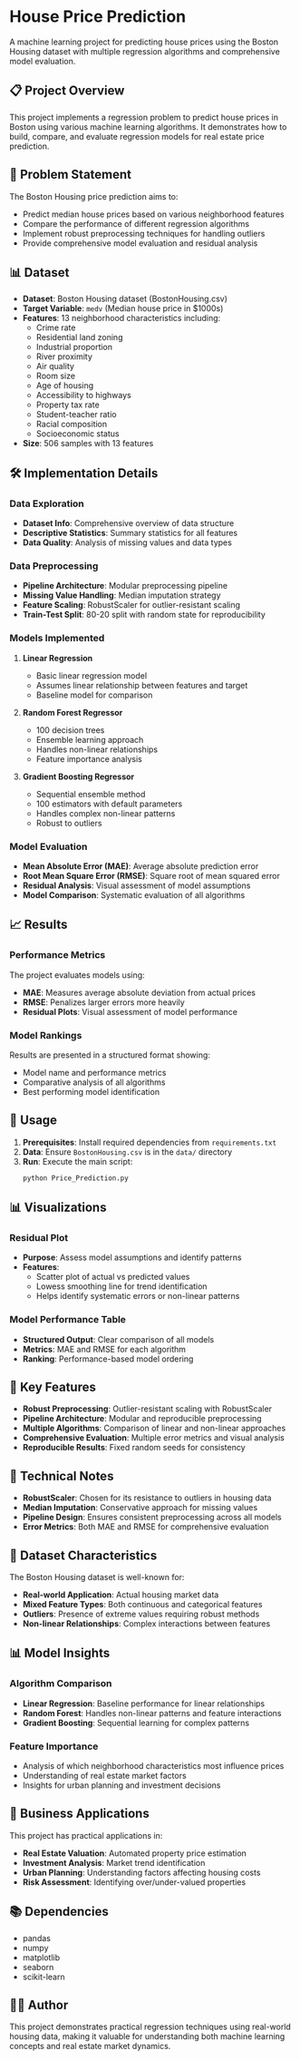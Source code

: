 # House Price Prediction

A machine learning project for predicting house prices using the Boston Housing dataset with multiple regression algorithms and comprehensive model evaluation.

## 📋 Project Overview

This project implements a regression problem to predict house prices in Boston using various machine learning algorithms. It demonstrates how to build, compare, and evaluate regression models for real estate price prediction.

## 🎯 Problem Statement

The Boston Housing price prediction aims to:
- Predict median house prices based on various neighborhood features
- Compare the performance of different regression algorithms
- Implement robust preprocessing techniques for handling outliers
- Provide comprehensive model evaluation and residual analysis

## 📊 Dataset

- **Dataset**: Boston Housing dataset (BostonHousing.csv)
- **Target Variable**: `medv` (Median house price in $1000s)
- **Features**: 13 neighborhood characteristics including:
  - Crime rate
  - Residential land zoning
  - Industrial proportion
  - River proximity
  - Air quality
  - Room size
  - Age of housing
  - Accessibility to highways
  - Property tax rate
  - Student-teacher ratio
  - Racial composition
  - Socioeconomic status
- **Size**: 506 samples with 13 features

## 🛠️ Implementation Details

### Data Exploration
- **Dataset Info**: Comprehensive overview of data structure
- **Descriptive Statistics**: Summary statistics for all features
- **Data Quality**: Analysis of missing values and data types

### Data Preprocessing
- **Pipeline Architecture**: Modular preprocessing pipeline
- **Missing Value Handling**: Median imputation strategy
- **Feature Scaling**: RobustScaler for outlier-resistant scaling
- **Train-Test Split**: 80-20 split with random state for reproducibility

### Models Implemented

1. **Linear Regression**
   - Basic linear regression model
   - Assumes linear relationship between features and target
   - Baseline model for comparison

2. **Random Forest Regressor**
   - 100 decision trees
   - Ensemble learning approach
   - Handles non-linear relationships
   - Feature importance analysis

3. **Gradient Boosting Regressor**
   - Sequential ensemble method
   - 100 estimators with default parameters
   - Handles complex non-linear patterns
   - Robust to outliers

### Model Evaluation

- **Mean Absolute Error (MAE)**: Average absolute prediction error
- **Root Mean Square Error (RMSE)**: Square root of mean squared error
- **Residual Analysis**: Visual assessment of model assumptions
- **Model Comparison**: Systematic evaluation of all algorithms

## 📈 Results

### Performance Metrics
The project evaluates models using:
- **MAE**: Measures average absolute deviation from actual prices
- **RMSE**: Penalizes larger errors more heavily
- **Residual Plots**: Visual assessment of model performance

### Model Rankings
Results are presented in a structured format showing:
- Model name and performance metrics
- Comparative analysis of all algorithms
- Best performing model identification

## 🚀 Usage

1. **Prerequisites**: Install required dependencies from `requirements.txt`
2. **Data**: Ensure `BostonHousing.csv` is in the `data/` directory
3. **Run**: Execute the main script:
   ```bash
   python Price_Prediction.py
   ```

## 📊 Visualizations

### Residual Plot
- **Purpose**: Assess model assumptions and identify patterns
- **Features**: 
  - Scatter plot of actual vs predicted values
  - Lowess smoothing line for trend identification
  - Helps identify systematic errors or non-linear patterns

### Model Performance Table
- **Structured Output**: Clear comparison of all models
- **Metrics**: MAE and RMSE for each algorithm
- **Ranking**: Performance-based model ordering

## 🔧 Key Features

- **Robust Preprocessing**: Outlier-resistant scaling with RobustScaler
- **Pipeline Architecture**: Modular and reproducible preprocessing
- **Multiple Algorithms**: Comparison of linear and non-linear approaches
- **Comprehensive Evaluation**: Multiple error metrics and visual analysis
- **Reproducible Results**: Fixed random seeds for consistency

## 📝 Technical Notes

- **RobustScaler**: Chosen for its resistance to outliers in housing data
- **Median Imputation**: Conservative approach for missing values
- **Pipeline Design**: Ensures consistent preprocessing across all models
- **Error Metrics**: Both MAE and RMSE for comprehensive evaluation

## 🎯 Dataset Characteristics

The Boston Housing dataset is well-known for:
- **Real-world Application**: Actual housing market data
- **Mixed Feature Types**: Both continuous and categorical features
- **Outliers**: Presence of extreme values requiring robust methods
- **Non-linear Relationships**: Complex interactions between features

## 📊 Model Insights

### Algorithm Comparison
- **Linear Regression**: Baseline performance for linear relationships
- **Random Forest**: Handles non-linear patterns and feature interactions
- **Gradient Boosting**: Sequential learning for complex patterns

### Feature Importance
- Analysis of which neighborhood characteristics most influence prices
- Understanding of real estate market factors
- Insights for urban planning and investment decisions

## 🎯 Business Applications

This project has practical applications in:
- **Real Estate Valuation**: Automated property price estimation
- **Investment Analysis**: Market trend identification
- **Urban Planning**: Understanding factors affecting housing costs
- **Risk Assessment**: Identifying over/under-valued properties

## 📚 Dependencies

- pandas
- numpy
- matplotlib
- seaborn
- scikit-learn

## 👨‍💻 Author

This project demonstrates practical regression techniques using real-world housing data, making it valuable for understanding both machine learning concepts and real estate market dynamics.
